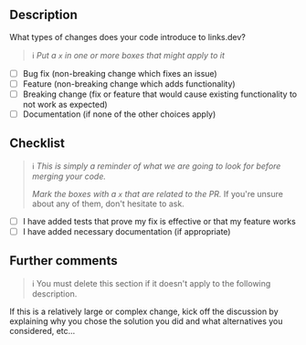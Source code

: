 ## Description 

What types of changes does your code introduce to links.dev?
> :information_source: _Put a `x` in one or more boxes that might apply to it_

- [ ] Bug fix (non-breaking change which fixes an issue)
- [ ] Feature (non-breaking change which adds functionality)
- [ ] Breaking change (fix or feature that would cause existing functionality to not work as expected)
- [ ] Documentation (if none of the other choices apply)

## Checklist

> :information_source: _This is simply a reminder of what we are going to look for before merging your code._
> 
>  _Mark the boxes with a `x` that are related to the PR._
> If you're unsure about any of them, don't hesitate to ask. 

- [ ] I have added tests that prove my fix is effective or that my feature works
- [ ] I have added necessary documentation (if appropriate)

## Further comments

> :information_source: You must delete this section if it doesn't apply to the following description.

If this is a relatively large or complex change, kick off the discussion by explaining why you chose the solution you did and what alternatives you considered, etc...
